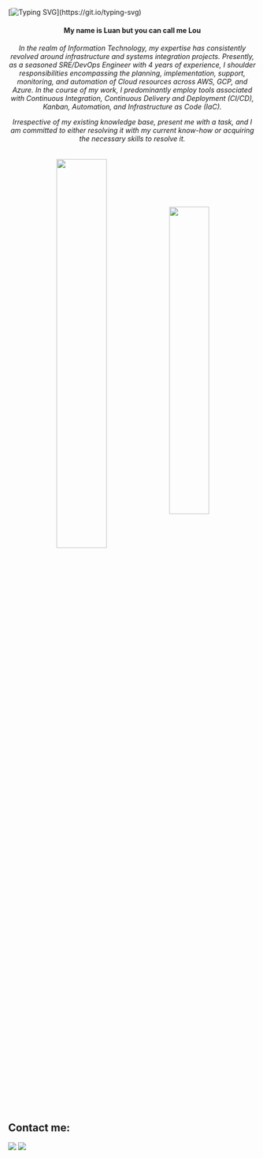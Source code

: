 [![Typing SVG](https://readme-typing-svg.demolab.com?font=Fira+Code&pause=1000&color=502F7E&size=35&center=true&vCenter=true&width=1000&lines=Welcome+to+my+profile!)](https://git.io/typing-svg)

<h4 align="center">My name is Luan but you can call me Lou</h4>
<h6 align="center">In the realm of Information Technology, my expertise has consistently revolved around infrastructure and systems integration projects. Presently, as a seasoned SRE/DevOps Engineer with 4 years of experience, I shoulder responsibilities encompassing the planning, implementation, support, monitoring, and automation of Cloud resources across AWS, GCP, and Azure. In the course of my work, I predominantly employ tools associated with Continuous Integration, Continuous Delivery and Deployment (CI/CD), Kanban, Automation, and Infrastructure as Code (IaC).

Irrespective of my existing knowledge base, present me with a task, and I am committed to either resolving it with my current know-how or acquiring the necessary skills to resolve it.</h6>

<div align="center" style="margin-bottom:200px">
 <img width=45% align="center" src="https://github-readme-stats.vercel.app/api?username=sreloumello&theme=tokyonight&show_icons=true" />
 <img width=40% align="center" src="https://github-readme-stats.vercel.app/api/top-langs/?username=sreloumello&layout=compact&theme=tokyonight" />
</div>

<!--START_SECTION:badges-->
<!--END_SECTION:badges-->

## Contact me:
<div>
<a href = "mailto: sre.luan@gmail.com"><img loading="lazy" src="https://img.shields.io/badge/Gmail-D14836?style=for-the-badge&logo=gmail&logoColor=white" target="_blank"></a>
<a href="https://www.linkedin.com/in/loummello/" target="_blank"><img loading="lazy" src="https://img.shields.io/badge/-LinkedIn-%230077B5?style=for-the-badge&logo=linkedin&logoColor=white" target="_blank"></a>   
</div>
